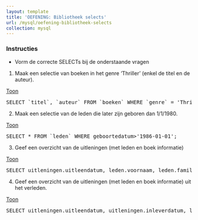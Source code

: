 ```yaml
---
layout: template
title: 'OEFENING: Bibliotheek selects'
url: /mysql/oefening-bibliotheek-selects
collection: mysql
---
```

<div class="highlight">
    <h3>Instructies</h3>
    <ul>
        <li>Vorm de correcte SELECTs bij de onderstaande vragen</li>
    </ul>
</div>

1) Maak een selectie van boeken in het genre ‘Thriller’ (enkel de titel en de auteur).

<div class="shadow result show-hide">
<div class="toggle"><a href="#">Toon</a></div>
<div class="show-hide-content">
<pre>
SELECT `titel`, `auteur` FROM `boeken` WHERE `genre` = 'Thriller';
</pre>
</div>
</div>

2) Maak een selectie van de leden die later zijn geboren dan 1/1/1980.

<div class="shadow result show-hide">
<div class="toggle"><a href="#">Toon</a></div>
<div class="show-hide-content">
<pre>
SELECT * FROM `leden` WHERE geboortedatum>'1986-01-01';
</pre>
</div>
</div>

3) Geef een overzicht van de uitleningen (met leden en boek informatie)


<div class="shadow result show-hide">
<div class="toggle"><a href="#">Toon</a></div>
<div class="show-hide-content">
<pre>
SELECT uitleningen.uitleendatum, leden.voornaam, leden.familienaam, boeken.titel, boeken.auteur FROM `uitleningen`, leden, boeken WHERE uitleningen.ledennummer=leden.ledennummer AND uitleningen.boeknummer=boeken.boeknummer;
</pre>
</div>
</div>

4) Geef een overzicht van de uitleningen (met leden en boek informatie) uit het verleden.


<div class="shadow result show-hide">
<div class="toggle"><a href="#">Toon</a></div>
<div class="show-hide-content">
<pre>
SELECT uitleningen.uitleendatum, uitleningen.inleverdatum, leden.voornaam, leden.familienaam, boeken.titel, boeken.auteur FROM `uitleningen`, leden, boeken WHERE uitleningen.ledennummer=leden.ledennummer AND uitleningen.boeknummer=boeken.boeknummer AND uitleningen.inleverdatum < '2022-11-15';
</pre>
</div>
</div>